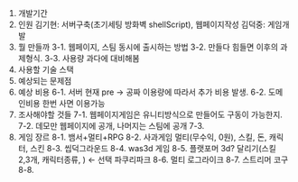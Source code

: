 1. 개발기간
2. 인원
김기현: 서버구축(초기세팅 방화벽 shellScript), 웹페이지작성
김덕중: 게임개발
3. 뭘 만들까
 3-1. 웹페이지, 스팀 동시에 출시하는 방법
 3-2. 만들다 힘들면 이후의 과제형식.
 3-3. 사용량 과다에 대비해봄
4. 사용할 기술 스택
5. 예상되는 문제점
6. 예상 비용
 6-1. 서버
 현재 pre -> 공짜
 이용량에 따라서 추가 비용 발생.
 6-2. 도메인비용
 한번 사면 이용가능
7. 조사해야할 것들
 7-1. 웹페이지게임은 유니티방식으로 만들어도 구동이 가능한지.
 7-2. 데모만 웹페이지에 공개, 나머지는 스팀에 공개
 7-3. 
8. 게임 장르
 8-1. 뱀서+멀티+RPG
 8-2. 사과게임 멀티(무수익, 0원), 스킬, 돈, 캐릭터, 스킨
 8-3. 씹덕그라운드
 8-4. was3d 게임
 8-5. 플랫포머 3d? 달리기(스킬 2,3개, 캐릭터종류, ) ← 선택
 파쿠리파크
 8-6. 멀티 로그라이크
 8-7. 스트리머 코구
 8-8.